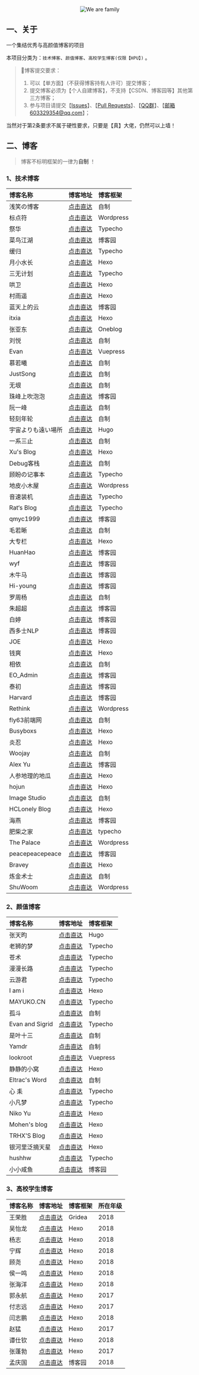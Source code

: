 <center><img src="https://s1.ax1x.com/2020/04/02/GtiMTg.png" alt="We are family" border="0" /></center>

## 一、关于

一个集结优秀与高颜值博客的项目

本项目分类为：`技术博客`、`颜值博客`、`高校学生博客(仅限【HPU】)` 。

> :red_circle:博客提交要求：
> 1. 可以【单方面】（不获得博客持有人许可）提交博客；
> 2. 提交博客必须为【个人自建博客】，不支持【CSDN、博客园等】其他第三方博客；
> 3. 参与项目请提交【[Issues](https://github.com/WangRongsheng/Awesome-Blog/issues)】、【[Pull Requests](https://github.com/WangRongsheng/Awesome-Blog/pulls)】、【<a target="_blank" href="//shang.qq.com/wpa/qunwpa?idkey=1ec99e8f1416d60c33ec03a7e85da9528b0541315d42eb550ec95c65877521a2">QQ群</a>】、【邮箱603329354@qq.com】；

当然对于第2条要求不属于硬性要求，只要是【真】大佬，仍然可以上墙！

## 二、博客

> 博客不标明框架的一律为**自制** ！

### 1、技术博客

|博客名称|博客地址|博客框架|
|:-|:-|:-|
| 浅笑の博客 | [点击直达](https://blog.zhengyujie.cn/) | 自制 |
| 标点符 | [点击直达](https://www.biaodianfu.com/) | Wordpress |
| 祭华 | [点击直达](https://www.jdeal.cn/) | Typecho |
| 菜鸟江湖 | [点击直达](https://www.zeekling.cn/) | 博客园 |
| 缓归 | [点击直达](https://haybin.cn/) | Typecho |
| 月小水长 | [点击直达](https://inspurer.github.io/) | Hexo |
| 三无计划 | [点击直达](https://blog.imalan.cn/) | Typecho |
| 哄卫 | [点击直达](https://sunhwee.com/) | Hexo |
| 村雨遥 | [点击直达](https://cunyu1943.github.io/) | Hexo |
| 蓝天上的云 | [点击直达](https://www.cnblogs.com/yucloud/) | 博客园 |
| itxia | [点击直达](https://itxia.github.io/) | Hexo |
| 张亚东 | [点击直达](https://www.zhyd.me/) | Oneblog |
| 刘悦 | [点击直达](https://v3u.cn/) | 自制 |
| Evan | [点击直达](https://xugaoyi.com/) | Vuepress |
| 慕若曦 | [点击直达](https://www.muruoxi.com/) | 自制 |
| JustSong | [点击直达](https://iamazing.cn/) | 自制 |
| 无垠 | [点击直达](https://flyhigher.top/) | 自制 |
| 珠峰上吹泡泡 | [点击直达](https://www.cnblogs.com/Terrypython/) | 博客园 |
| 阮一峰 | [点击直达](http://www.ruanyifeng.com/blog/) | 自制 |
| 轻刻年轮 | [点击直达](https://www.ly522.com/) | 自制 |
| 宇宙よりも遠い場所 | [点击直达](https://kirainmoe.com/) | Hugo |
| 一系三止 | [点击直达](https://www.yoxiha.com/) | 自制 |
| Xu's Blog | [点击直达](https://hasaik.com/) | Hexo |
| Debug客栈 | [点击直达](https://www.debuginn.cn/) | 自制 |
| 顾盼の记事本 | [点击直达](https://gupan.site/) | Typecho |
| 地皮小木屋 | [点击直达](https://dpii.club/) | Wordpress |
| 音速装机 | [点击直达](https://sonic.volf.club/) | Typecho |
| Rat‘s Blog | [点击直达](https://www.moerats.com/) | Typecho |
| qmyc1999 | [点击直达](https://www.cnblogs.com/czc1999/) | 博客园 |
| 毛若晰 | [点击直达](https://www.maorx.cn/) | 自制 |
| 大专栏 | [点击直达](https://www.dazhuanlan.com/) | Hexo |
| HuanHao | [点击直达](https://www.cnblogs.com/huanhao/) | 博客园 |
| wyf | [点击直达](https://www.cnblogs.com/weiyinfu/) | 博客园 |
| 木牛马 | [点击直达](https://www.cnblogs.com/ydcode/) | 博客园 |
| Hi-young | [点击直达](https://www.cnblogs.com/hiyoung/) | 博客园 |
| 罗周杨 | [点击直达](https://luozhouyang.github.io/) | 自制 |
| 朱超超 | [点击直达](https://www.cnblogs.com/USTC-ZCC/) | 博客园 |
| 白婷 | [点击直达](https://www.cnblogs.com/baiting/) | 博客园 |
| 西多士NLP | [点击直达](https://www.cnblogs.com/sandwichnlp/) | 博客园 |
| JOE | [点击直达](https://terrifyzhao.github.io/) | Hexo |
| 钱爽 | [点击直达](https://qianshuang.github.io/) | Hexo |
| 相依 | [点击直达](https://jepsonwong.github.io/) | 自制 |
| EO_Admin | [点击直达](https://www.cnblogs.com/geo-will/) | 博客园 |
| 泰初 | [点击直达](https://www.cnblogs.com/lsm-boke/) | 博客园 |
| Harvard | [点击直达](https://www.cnblogs.com/FG123/) | 博客园 |
| Rethink | [点击直达](http://www.rethink.fun/) | Wordpress |
| fly63前端网 | [点击直达](http://www.fly63.com/) | 自制 |
| Busyboxs | [点击直达](https://yangshun.win/) | Hexo |
| 炎忍 | [点击直达](https://blog.endureblaze.cn/) | Hexo |
| Woojay | [点击直达](https://blog.blankshell.com/) | 自制 |
| Alex Yu | [点击直达](https://www.cnblogs.com/biaoyu/) | 博客园 |
| 人参地理的地瓜 | [点击直达](http://www.l-zhe.com/) | Hexo |
| hojun | [点击直达](https://www.hojun.cn/) | Hexo |
| Image Studio | [点击直达](http://www.p-chao.com/) | 自制 |
| HCLonely Blog | [点击直达](https://blog.hclonely.com/) | Hexo |
| 海燕 | [点击直达](https://www.cnblogs.com/haiyan123/) | 博客园 |
| 肥柴之家 | [点击直达](https://www.cnzknet.com/) | typecho |
| The Palace | [点击直达](https://seiryu.cn/) | Wordpress |
| peacepeacepeace | [点击直达](https://www.cnblogs.com/peacepeacepeace/) | 博客园 |
| Bravey | [点击直达](https://bravey.github.io/) | Hexo |
| 炼金术士 | [点击直达](http://www.cxuy.cn/) | 自制 |
| ShuWoom | [点击直达](https://shuwoom.com/) | Wordpress |

### 2、颜值博客

|博客名称|博客地址|博客框架|
|:-|:-|:-|
| 张天昀 | [点击直达](https://doowzs.com/) | Hugo |
| 老狮的梦 | [点击直达](https://laolion.com/blog/) | Typecho |
| 苍术 | [点击直达](http://www.iiros.com/) | Typecho |
| 漫漫长路 | [点击直达](https://mmcl.net/) | Typecho |
| 云游君 | [点击直达](https://www.yunyoujun.cn/) | Typecho |
| I am i | [点击直达](https://5ime.cn/) | Hexo |
| MAYUKO.CN | [点击直达](https://mayuko.cn/) | Typecho |
| 孤斗 | [点击直达](http://d-d.design/) | 自制 |
| Evan and Sigrid | [点击直达](https://lywly.cn/) | Typecho |
| 是叶十三 | [点击直达](http://www.yerenping.cn/) | 自制 |
| Yamdr | [点击直达](https://www.yamdr.cn/) | 自制 |
| lookroot | [点击直达](https://www.lookroot.cn/) | Vuepress |
| 静静的小窝 | [点击直达](https://wznmickey.com/) | Hexo |
| Eltrac's Word | [点击直达](https://www.eltrac.cn/) | 自制 |
| 心 耒 | [点击直达](https://ajian.online/) | Typecho |
| 小凡梦 | [点击直达](https://www.xiaofm.cn/) | Typecho |
| Niko Yu | [点击直达](https://nikoyu.asia/) | Hexo |
| Mohen's blog | [点击直达](https://mcmohen.com/) | Hexo |
| TRHX'S Blog | [点击直达](https://www.itrhx.com/) | Hexo |
| 银河里泛摘天星 | [点击直达](https://www.tabirstrees.top/) | Hexo |
| hushhw | [点击直达](https://blog.hushhw.cn/) | Typecho |
| 小小咸鱼 | [点击直达](https://www.cnblogs.com/pythonywy/) | 博客园 |

### 3、高校学生博客

|博客名称|博客地址|博客框架|所在年级|
|:-|:-|:-|:-|
| 王荣胜 | [点击直达](https://sqdxwz.top)| Gridea| 2018|
| 吴怡龙 | [点击直达](https://cndrew.cn)| Hexo| 2018|
| 杨志 | [点击直达](https://hpu-yz.github.io/)| Hexo| 2018|
| 宁辉 | [点击直达](https://angelni.github.io/)| Hexo| 2018|
| 顾尧 | [点击直达](https://dyingdown.github.io/) | Hexo | 2018 |
| 侯一鸣 | [点击直达](https://houyiming99.github.io/) | Hexo | 2018 |
| 张海洋 | [点击直达](https://blogzhy.cn/) | Hexo | 2018 |
| 郭永航 | [点击直达](https://blog.todest.cn/) | Hexo | 2017 |
| 付志远 | [点击直达](https://fuzhiyuan.github.io/) | Hexo | 2017 |
| 闫志鹏 | [点击直达](https://cdreamer.cn/) | Hexo | 2018 |
| 赵猛 | [点击直达](https://hpumengzhao.github.io/) | Hexo | 2017 |
| 谭仕钦 | [点击直达](https://chuckietan.github.io/) | Hexo | 2018 |
| 张蓬勃 | [点击直达](https://www.laugh12321.cn/) | Hexo | 2017 |
| 孟庆国 | [点击直达](https://www.cnblogs.com/xxmmqg/) | 博客园 | 2018 |